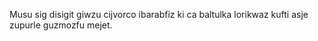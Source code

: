 Musu sig disigit giwzu cijvorco ibarabfiz ki ca baltulka lorikwaz kufti asje zupurle guzmozfu mejet.